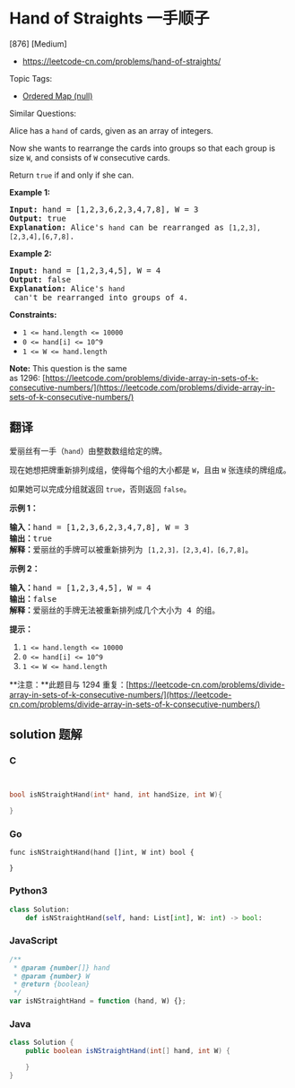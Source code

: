 # Hand of Straights 一手顺子

[876] [Medium]

- https://leetcode-cn.com/problems/hand-of-straights/

Topic Tags:

- [Ordered Map (null)](https://leetcode-cn.com/tag/ordered-map/)

Similar Questions:

Alice has a `hand` of cards, given as an array of integers.

Now she wants to rearrange the cards into groups so that each group is size `W`, and consists of `W` consecutive cards.

Return `true` if and only if she can.

**Example 1:**

<pre><strong>Input: </strong>hand = [1,2,3,6,2,3,4,7,8], W = 3
<strong>Output: </strong>true
<strong>Explanation:</strong> Alice's <code>hand</code> can be rearranged as <code>[1,2,3],[2,3,4],[6,7,8]</code>.</pre>

**Example 2:**

<pre><strong>Input: </strong>hand = [1,2,3,4,5], W = 4
<strong>Output: </strong>false
<strong>Explanation:</strong> Alice's <code>hand</code> can't be rearranged into groups of <code>4</code>.
</pre>

**Constraints:**

- `1 <= hand.length <= 10000`
- `0 <= hand[i] <= 10^9`
- `1 <= W <= hand.length`

**Note:** This question is the same as 1296: [https://leetcode.com/problems/divide-array-in-sets-of-k-consecutive-numbers/](https://leetcode.com/problems/divide-array-in-sets-of-k-consecutive-numbers/)

## 翻译

爱丽丝有一手（`hand`）由整数数组给定的牌。

现在她想把牌重新排列成组，使得每个组的大小都是 `W`，且由 `W` 张连续的牌组成。

如果她可以完成分组就返回 `true`，否则返回 `false`。

**示例 1：**

<pre><strong>输入：</strong>hand = [1,2,3,6,2,3,4,7,8], W = 3
<strong>输出：</strong>true
<strong>解释：</strong>爱丽丝的手牌可以被重新排列为 <code>[1,2,3]，[2,3,4]，[6,7,8]</code>。</pre>

**示例 2：**

<pre><strong>输入：</strong>hand = [1,2,3,4,5], W = 4
<strong>输出：</strong>false
<strong>解释：</strong>爱丽丝的手牌无法被重新排列成几个大小为 4 的组。</pre>

**提示：**

1.  `1 <= hand.length <= 10000`
2.  `0 <= hand[i] <= 10^9`
3.  `1 <= W <= hand.length`

**注意：**此题目与 1294 重复：[https://leetcode-cn.com/problems/divide-array-in-sets-of-k-consecutive-numbers/](https://leetcode-cn.com/problems/divide-array-in-sets-of-k-consecutive-numbers/)

## solution 题解

### C

```c


bool isNStraightHand(int* hand, int handSize, int W){

}
```

### Go

```golang
func isNStraightHand(hand []int, W int) bool {

}
```

### Python3

```python
class Solution:
    def isNStraightHand(self, hand: List[int], W: int) -> bool:
```

### JavaScript

```javascript
/**
 * @param {number[]} hand
 * @param {number} W
 * @return {boolean}
 */
var isNStraightHand = function (hand, W) {};
```

### Java

```java
class Solution {
    public boolean isNStraightHand(int[] hand, int W) {

    }
}
```
